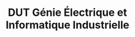 ---
title: "DUT Génie Électrique et Informatique Industrielle"
institution: "IUT Lille 1"
degree_type: "DUT"
field: "Génie Électrique et Informatique Industrielle"
start_date: "2008-09-01"
end_date: "2010-07-01"
completed: true
order: 1
description: "Formation technique en électronique et informatique industrielle. Acquisition des bases solides en programmation, électronique et systèmes industriels."
skills:
  - "Programmation C/C++"
  - "Électronique"
  - "Systèmes embarqués"
  - "Automatisme"
  - "Réseaux industriels"
---